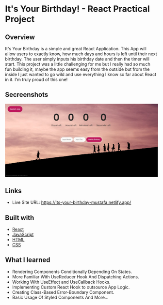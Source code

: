 # It's Your Birthday! - React Practical Project

## Overview

It's Your Birthday is a simple and great React Application. This App will allow users to exactly know, how much days and hours is left until their next birthday. The user simply inputs his birthday date and then the timer will start. This project was a little challenging for me but I really had so much fun building it, maybe the app seems easy from the outside but from the inside I just wanted to go wild and use everything I know so far about React in it. I'm truly proud of this one!

## Secreenshots

![app](https://github.com/MustafaJohnny/Its-Your-Birthday/blob/master/screenshot.jpg?raw=true)

## Links

- Live Site URL: https://its-your-birthday-mustafa.netlify.app/

## Built with

- [React](https://reactjs.org/)
- [JavaScript](https://developer.mozilla.org/en-US/docs/Web/JavaScript)
- [HTML](https://developer.mozilla.org/en-US/docs/Web/HTML)
- [CSS](https://developer.mozilla.org/en-US/docs/Web/CSS)

## What I learned

- Rendering Components Conditionally Depending On States.
- More Familiar With UseReducer Hook And Dispatching Actions.
- Working With UseEffect and UseCallback Hooks.
- Implementing Custom React Hook to outsource App Logic.
- Creating Class-Based Error-Boundary Component.
- Basic Usage Of Styled Components And More...
